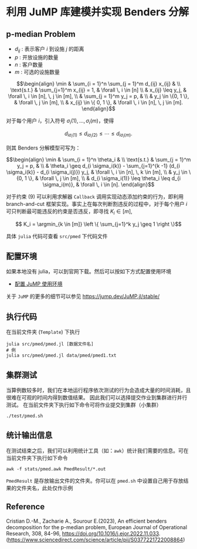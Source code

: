 # 利用 JuMP 库建模并实现 Benders 分解

## p-median Problem

* $`d_{ij}`$ : 表示客户 $`i`$ 到设施 $`j`$ 的距离
* $`p`$ : 开放设施的数量
* $`n`$ : 客户数量
* $`m`$ : 可选的设施数量

```math
\begin{align}
\min & \sum_{i = 1}^n \sum_{j = 1}^m d_{ij} x_{ij} &  \\
\text{s.t.} & \sum_{j=1}^m x_{ij} = 1, & \forall \, i \in [n] \\
 & x_{ij} \leq y_j, & \forall \, i \in [n], \, j \in [m], \\
 & \sum_{j = 1}^m y_j = p, & \\
 & y_j \in \{0, 1 \}, & \forall \, j \in [m], \\
 & x_{ij} \in \{ 0, 1 \}, & \forall \, i \in [n], \, j \in [m].
\end{align}
```

对于每个用户 $`i`$，引入符号 $`\sigma_i(1), \ldots, \sigma_i(m)`$，使得

```math
d_{i \sigma_i(1)} \leq d_{i \sigma_i(2)} \leq \cdots \leq d_{i \sigma_i(m)}.
```

则其 Benders 分解模型可写为：

```math
\begin{align}
\min & \sum_{i = 1}^n \theta_i &  \\
\text{s.t.} & \sum_{j = 1}^m y_j = p, & \\
 & \theta_i \geq d_{i \sigma_i(k)} - \sum_{j=1}^{k -1} (d_{i \sigma_i(k)} - d_{i \sigma_i(j)}) y_j, & \forall \, i \in [n], \, k \in [m],  \\
 & y_j \in \{0, 1 \}, & \forall \, j \in [m], \\
 & d_{i \sigma_i(1)} \leq \theta_i \leq d_{i \sigma_i(m)}, & \forall \, i \in [n].
\end{align}
```

对于约束 (9) 可以利用求解器 `Callback` 调用实现动态添加约束的行为，即利用 branch-and-cut 框架实现。事实上在每次判断割违反的过程中，对于每个用户 $`i`$ 可只判断最可能违反的约束是否违反，即寻找 $`K_i \in [m]`$, 
```math
    K_i = \argmin_{k \in [m]} \left \{ \sum_{j=1}^k y_j \geq 1  \right \}
```

具体 `julia` 代码可查看 `src/pmed` 下代码文件

## 配置环境
如果本地没有 julia，可以到官网下载。然后可以按如下方式配置使用环境
* [配置 JuMP 使用环境](https://learneryu3.github.io/2022/04/01/use-JuMP/)

关于 `JuMP` 的更多的细节可以参见 https://jump.dev/JuMP.jl/stable/
## 执行代码

在当前文件夹 (`Template`) 下执行
```shell
julia src/pmed/pmed.jl [数据文件名]
# 例
julia src/pmed/pmed.jl data/pmed/pmed1.txt
```

## 集群测试

当算例数较多时，我们在本地运行程序依次测试的行为会造成大量的时间消耗，且很难在可观的时间内得到数值结果。
因此我们可以选择提交作业到集群进行并行测试。
在当前文件夹下执行如下命令可将作业提交到集群（小集群）
```shell
./test/pmed.sh
```

## 统计输出信息
在测试结束之后，我们可以利用统计工具（如：`awk`）统计我们需要的信息。可在当前文件夹下执行如下命令
```shell
awk -f stats/pmed.awk PmedResult/*.out
```
`PmedResult` 是存放输出文件的文件夹。你可以在 `pmed.sh` 中设置自己用于存放结果的文件夹名，此处仅作示例

## Reference
Cristian D.-M., Zacharie A., Sourour E.(2023),
An efficient benders decomposition for the p-median problem,
European Journal of Operational Research,
308, 84-96,
https://doi.org/10.1016/j.ejor.2022.11.033.
(https://www.sciencedirect.com/science/article/pii/S0377221722008864)
